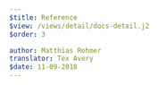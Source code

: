 ```yaml
---
$title: Reference
$view: /views/detail/docs-detail.j2
$order: 3

author: Matthias Rohmer
translator: Tex Avery
$date: 11-09-2018
---
```

